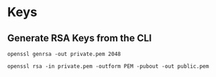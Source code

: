 # Keys

## Generate RSA Keys from the CLI

`openssl genrsa -out private.pem 2048`

`openssl rsa -in private.pem -outform PEM -pubout -out public.pem`
